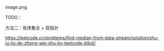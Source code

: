 image.png


TODO：

方法二：有序集合 + 双指针

https://leetcode.cn/problems/find-median-from-data-stream/solution/shu-ju-liu-de-zhong-wei-shu-by-leetcode-ktkst/